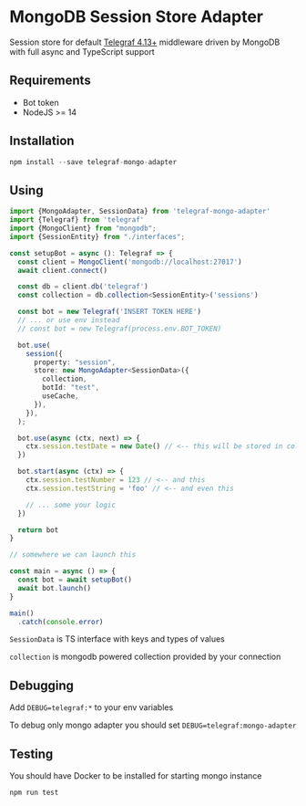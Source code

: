 # MongoDB Session Store Adapter

Session store for default [Telegraf 4.13+](https://github.com/telegraf/telegraf) middleware driven by MongoDB with full async and TypeScript support

## Requirements

- Bot token
- NodeJS >= 14

## Installation

```js
npm install --save telegraf-mongo-adapter
```

## Using

```ts
import {MongoAdapter, SessionData} from 'telegraf-mongo-adapter'
import {Telegraf} from 'telegraf'
import {MongoClient} from "mongodb";
import {SessionEntity} from "./interfaces";

const setupBot = async (): Telegraf => {
  const client = MongoClient('mongodb://localhost:27017')
  await client.connect()

  const db = client.db('telegraf')
  const collection = db.collection<SessionEntity>('sessions')

  const bot = new Telegraf('INSERT TOKEN HERE')
  // ... or use env instead
  // const bot = new Telegraf(process.env.BOT_TOKEN)

  bot.use(
    session({
      property: "session",
      store: new MongoAdapter<SessionData>({
        collection,
        botId: "test",
        useCache,
      }),
    }),
  );

  bot.use(async (ctx, next) => {
    ctx.session.testDate = new Date() // <-- this will be stored in collection
  })

  bot.start(async (ctx) => {
    ctx.session.testNumber = 123 // <-- and this
    ctx.session.testString = 'foo' // <-- and even this

    // ... some your logic
  })

  return bot
}

// somewhere we can launch this

const main = async () => {
  const bot = await setupBot()
  await bot.launch()
}

main()
  .catch(console.error)
```

`SessionData` is TS interface with keys and types of values

`collection` is mongodb powered collection provided by your connection

## Debugging

Add `DEBUG=telegraf:*` to your env variables

To debug only mongo adapter you should set `DEBUG=telegraf:mongo-adapter`

## Testing

You should have Docker to be installed for starting mongo instance

```js
npm run test
```
